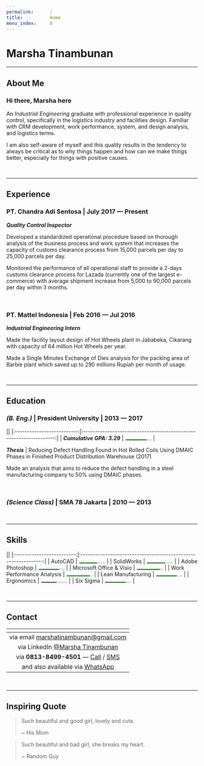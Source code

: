 ```yaml
---
permalink:      /
title:          Home
menu_index:     0
---
```

<style>
main div.container { max-width: 640px; }
progress, meter { height: 0.5em; }
</style>
# Marsha Tinambunan[](# '{">":"find","tag":"main","className":"align-center"}')

---
## About Me

### **Hi there, Marsha here**

An _Industrial Engineering_ graduate with professional experience in quality control,
specifically in the logistics industry and facilities design. Familiar with
CRM development, work performance, system, and design analysis, and logistics
terms.

I am also self-aware of myself and this quality results in the tendency to always be
critical as to why things happen and how can we make things better, especially for
things with positive causes.

<br>

---
## Experience

### **PT. Chandra Adi Sentosa** | July 2017 — Present
**_Quality Control Inspector_**

Developed a standardized operational procedure based on thorough analysis
of the business process and work system that increases the capacity of
customs clearance process from 15,000 parcels per day to 25,000 parcels per
day.

Monitored the performance of all operational staff to provide a 2-days customs
clearance process for Lazada (currently one of the largest e-commerce) with
average shipment increase from 5,000 to 90,000 parcels per day within 3
months.

<br>

### **PT. Mattel Indonesia** | Feb 2016 — Jul 2016
**_Industrial Engineering Intern_**

Made the facility layout design of Hot Wheels plant in Jababeka, Cikarang with
capacity of 64 million Hot Wheels per year.

Made a Single Minutes Exchange of Dies analysis for the packing area of Barbie
plant which saved up to 290 millions Rupiah per month of usage.

<br>

---
## Education

### _(B. Eng.)_ | **President University** | 2013 — 2017

|[](# '{">":"find","tag":"table","className":"responsive card"}')|
|:--------------------------:|:------------------------------------------------------------------:|
| **_Cumulative GPA: 3.29_** | <meter class="" value="3.29" min="0" max="4">3.29 out of 4</meter> |

**_Thesis_** | Reducing Defect Handling Found in Hot Rolled Coils Using DMAIC Phases in
Finished Product Distribution Warehouse (2017)

Made an analysis that aims to reduce the defect handling in a steel manufacturing
company to 50% using DMAIC phases.

<br>

### _(Science Class)_ | **SMA 78 Jakarta** | 2010 — 2013

<br>

---
## Skills

|[](# '{">":"find","tag":"table","className":"responsive card"}')|
|:-------------------------:|:--------------------------------------------------------------:|
|                   AutoCAD | <meter class="" value="7" min="0" max="10">7 out of 10</meter> |
|                SolidWorks | <meter class="" value="7" min="0" max="10">7 out of 10</meter> |
|           Adobe Photoshop | <meter class="" value="8" min="0" max="10">8 out of 10</meter> |
|  Microsoft Office & Visio | <meter class="" value="9" min="0" max="10">9 out of 10</meter> |
| Work Performance Analysis | <meter class="" value="9" min="0" max="10">9 out of 10</meter> |
|        Lean Manufacturing | <meter class="" value="8" min="0" max="10">8 out of 10</meter> |
|                Ergonomics | <meter class="" value="6" min="0" max="10">6 out of 10</meter> |
|                 Six Sigma | <meter class="" value="8" min="0" max="10">8 out of 10</meter> |

<br>

---
## Contact

|[](# '{">":"find","tag":"table","className":"responsive card"}')|
|:-----------------------------------------------------:|
| via email <marshatinambunan@gmail.com>                |
| via LinkedIn [@Marsha Tinambunan][LinkedIn]           |
| via **0813-8499-4501** — [Call][Call] / [SMS][SMS]    |
| and also available via [WhatsApp][WhatsApp]           |

<br>

---
## Inspiring Quote

> Such beautiful and good girl, lovely and cute.
>
> ~ His Mom

> Such beautiful and bad girl, she breaks my heart.
>
> ~ Random Guy

[LinkedIn]:     https://www.linkedin.com/in/marsha-tinambunan-117b11b9/
[WhatsApp]:     https://api.whatsapp.com/send?phone=6281384994501&text=Hi%20Marsha%2C%20how%20are%20you%3F
[Call]:         tel:+6281384994501
[SMS]:          sms:+6281384994501
[Instagram]:    https://www.instagram.com/djemarjakarta/
[Line]:         https://line.me/ti/p/@uct8262a